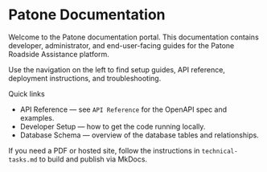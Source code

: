 # Patone Documentation

Welcome to the Patone documentation portal. This documentation contains developer, administrator, and end-user-facing guides for the Patone Roadside Assistance platform.

Use the navigation on the left to find setup guides, API reference, deployment instructions, and troubleshooting.

Quick links

- API Reference — see `API Reference` for the OpenAPI spec and examples.
- Developer Setup — how to get the code running locally.
- Database Schema — overview of the database tables and relationships.

If you need a PDF or hosted site, follow the instructions in `technical-tasks.md` to build and publish via MkDocs.
